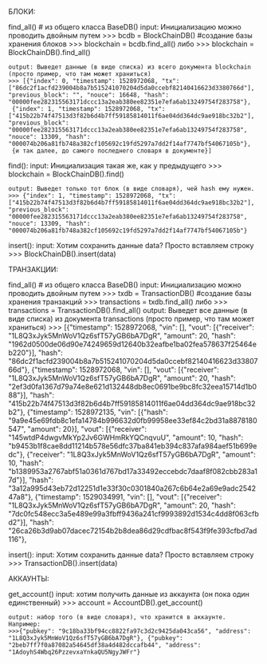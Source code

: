 БЛОКИ:

find_all() # из общего класса BaseDB()
    input: Инициализацию можно проводить двойным путем
    >>> bcdb = BlockChainDB() #создание базы хранения блоков
    >>> blockchain = bcdb.find_all()
    либо
    >>> blockchain = BlockChainDB().find_all()

    output: Выведет данные (в виде списка) из всего документа blockchain (просто пример, что там может храниться)
    >>> [{"index": 0, "timestamp": 1528972068, "tx": ["86dc2f1acfd239004b8a7b515241070204d5da0ccebf82140416623d3380766d"], "previous_block": "", "nouce": 16648, "hash": "00000fee282315563171dccc13a2eab380ee82351e7efa6ab13249754f283758"},
     {"index": 1, "timestamp": 1528972068, "tx": ["415b22b74f47513d3f82b6d4b7ff59185814011f6ae04dd364dc9ae918bc32b2"], "previous_block": "00000fee282315563171dccc13a2eab380ee82351e7efa6ab13249754f283758", "nouce": 13309, "hash": "000074b206a81fb748a382cf105692c19fd5297a7dd2f14af7747bf54067105b"},
     {и так далее, до самого последнего словаря в документе}]

find():
    input: Инициализация такая же, как у предыдущего
    >>> blockchain = BlockChainDB().find()

    output: Выведет только тот блок (в виде словаря), чей hash ему нужен.
    >>> {"index": 1, "timestamp": 1528972068, "tx": ["415b22b74f47513d3f82b6d4b7ff59185814011f6ae04dd364dc9ae918bc32b2"], "previous_block": "00000fee282315563171dccc13a2eab380ee82351e7efa6ab13249754f283758", "nouce": 13309, "hash": "000074b206a81fb748a382cf105692c19fd5297a7dd2f14af7747bf54067105b"}

insert():
    input: Хотим сохранить данные data? Просто вставляем строку
    >>> BlockChainDB().insert(data)


ТРАНЗАКЦИИ:

find_all() # из общего класса BaseDB()
    input: Инициализацию можно проводить двойным путем
    >>> txdb = TransactionDB() #создание базы хранения транзакций
    >>> transactions = txdb.find_all()
    либо
    >>> transactions = TransactionDB().find_all()
    output: Выведет все данные (в виде списка) из документа transactions (просто пример, что там может храниться)
    >>> [{"timestamp": 1528972068, "vin": [], "vout": [{"receiver": "1L8Q3xJyk5MnWoV1Qz6sfT57yGB6bA7DgR", "amount": 20, "hash": "1962d0500de06d90e74249659d12640b32eafbe1ba02fea578637f25464eb220"}], "hash": "86dc2f1acfd239004b8a7b515241070204d5da0ccebf82140416623d3380766d"},
    {"timestamp": 1528972068, "vin": [], "vout": [{"receiver": "1L8Q3xJyk5MnWoV1Qz6sfT57yGB6bA7DgR", "amount": 20, "hash": "2ef3d0fa1367d79a74e8e621d132448db8ec0691be9bc8fc32eea15714d1b088"}], "hash": "415b22b74f47513d3f82b6d4b7ff59185814011f6ae04dd364dc9ae918bc32b2"},
    {"timestamp": 1528972135, "vin": [{"hash": "9a9e45e69fdb8c1efa14784b996632d0fb99958ee33ef84c2bd31a8878180547", "amount": 20}], "vout": [{"receiver": "145wtdP4dwgvMkYp2Jv6GWHmRkYQCnqvuU", "amount": 10, "hash": "b9453b1f8cae8dd11214b578e56dfc37ba841eb394c837afa984aef51b699edc"}, {"receiver": "1L8Q3xJyk5MnWoV1Qz6sfT57yGB6bA7DgR", "amount": 10, "hash": "b1389953a2767abf51a0361d767bd17a33492eccebdc7daaf8f082cbb283a17d"}], "hash": "3a12a995d43eb72d12251d1e33f30c0301840a267c6b64e2a69e9adc254247a8"},
    {"timestamp": 1529034991, "vin": [], "vout": [{"receiver": "1L8Q3xJyk5MnWoV1Qz6sfT57yGB6bA7DgR", "amount": 20, "hash": "7dc0fc548ecc3a5e489e99a3fbff9436a241cf9993892d1534c4dd8f063cfbd2"}], "hash": "26ca26b3d9ab07dacec72154b2b8dea86d29cdfbac8f543f9fe393cfbd7ad116"},

insert():
    input: Хотим сохранить данные data? Просто вставляем строку
    >>> TransactionDB().insert(data)


АККАУНТЫ:

get_account()
    input: хотим получить данные из аккаунта (он пока один единственный)
    >>> account = AccountDB().get_account()

    output: набор того (в виде словаря), что хранится в аккаунте. Например:
    >>>{"pubkey": "9c18ba33bf94cc8822fa97c3d2c9425da043ca56", "address": "1L8Q3xJyk5MnWoV1Qz6sfT57yGB6bA7DgR"}, {"pubkey": "2beb7ff7f0a87082a54645df38a4d482dccafb44", "address": "1AdoyhS4Wbq26PzzevxaYnkaQU5NgyJWFr"}
